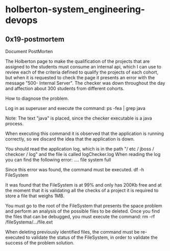 # holberton-system_engineering-devops
## 0x19-postmortem

Document PostMorten

The Holberton page to make the qualification of the projects that are assigned to the students must consume an internal api, which I can use to review each of the criteria defined to qualify the projects of each cohort, but when it is requested to check the page it presents an error with the message "500- Internal Server". The checker was down throughout the day and affection about 300 students from different cohorts.

How to diagnose the problem.

Log in as superuser and execute the command:
ps -fea | grep java

Note: The text "java" is placed, since the checker executable is a java process.

When executing this command it is observed that the application is running correctly, so we discard the idea that the application is down.

You should read the application log, which is in the path "/ etc / jboss / checkcer / log" and the file is called logChecker.log
When reading the log you can find the following error:
.... file system full

Since this error was found, the command must be executed.
df -h FileSystem

It was found that the FileSystem is at 99% and only has 200Kb free and at the moment that it is validating all the checks of a project it is required to store a file that weighs 1MB.

You must go to the root of the FileSystem that presents the space problem and perform an analysis of the possible files to be deleted. Once you find the files that can be debugged, you must execute the command:
rm -rf /fileSystema/.../file.ext

When deleting previously identified files, the command must be re-executed to validate the status of the FileSystem, in order to validate the success of the problem solution. 
